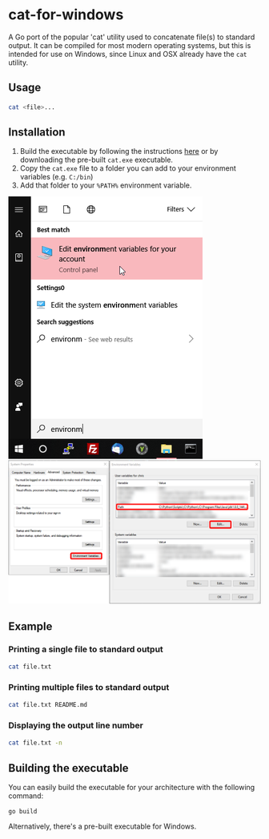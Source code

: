 # cat-for-windows

A Go port of the popular 'cat' utility used to concatenate file(s) to standard output.
It can be compiled for most modern operating systems, but this is intended for use on Windows, since 
Linux and OSX already have the `cat` utility.


## Usage

```bash
cat <file>...
```

## Installation

1. Build the executable by following the instructions [here](#building-the-executable) or by downloading the
pre-built `cat.exe` executable.
2. Copy the `cat.exe` file to a folder you can add to your environment variables (e.g. `C:/bin`)
3. Add that folder to your `%PATH%` environment variable.

![edit-env-variable](images/edit-env-var.png)
![edit-path-env-variable](images/edit-path-env-var.png)

## Example

### Printing a single file to standard output

```bash
cat file.txt
```


### Printing multiple files to standard output

```bash
cat file.txt README.md
```


### Displaying the output line number

```bash
cat file.txt -n
```


## Building the executable

You can easily build the executable for your architecture with the following command:

```
go build
```

Alternatively, there's a pre-built executable for Windows.
